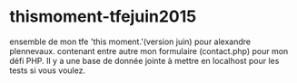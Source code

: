 # thismoment-tfejuin2015
ensemble de mon tfe 'this moment.'(version juin) pour alexandre plennevaux.
contenant entre autre mon formulaire (contact.php) pour mon défi PHP.
Il y a une base de donnée jointe à mettre en localhost pour les tests si vous voulez.
